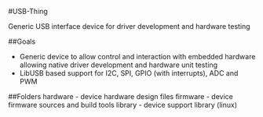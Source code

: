 #USB-Thing

Generic USB interface device for driver development and hardware testing

##Goals

 - Generic device to allow control and interaction with embedded hardware allowing native driver development and hardware unit testing
 - LibUSB based support for I2C, SPI, GPIO (with interrupts), ADC and PWM
 
##Folders
hardware - device hardware design files
firmware - device firmware sources and build tools
library - device support library (linux)
